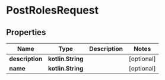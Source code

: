 
# PostRolesRequest

## Properties
| Name | Type | Description | Notes |
| ------------ | ------------- | ------------- | ------------- |
| **description** | **kotlin.String** |  |  [optional] |
| **name** | **kotlin.String** |  |  [optional] |



